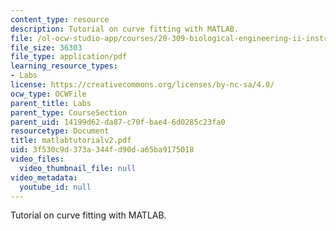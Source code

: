 ```yaml
---
content_type: resource
description: Tutorial on curve fitting with MATLAB.
file: /ol-ocw-studio-app/courses/20-309-biological-engineering-ii-instrumentation-and-measurement-fall-2006/3f530c9d373a344fd90da65ba9175018_matlabtutorialv2.pdf
file_size: 36303
file_type: application/pdf
learning_resource_types:
- Labs
license: https://creativecommons.org/licenses/by-nc-sa/4.0/
ocw_type: OCWFile
parent_title: Labs
parent_type: CourseSection
parent_uid: 14199d62-da87-c70f-bae4-6d0285c23fa0
resourcetype: Document
title: matlabtutorialv2.pdf
uid: 3f530c9d-373a-344f-d90d-a65ba9175018
video_files:
  video_thumbnail_file: null
video_metadata:
  youtube_id: null
---
```

Tutorial on curve fitting with MATLAB.